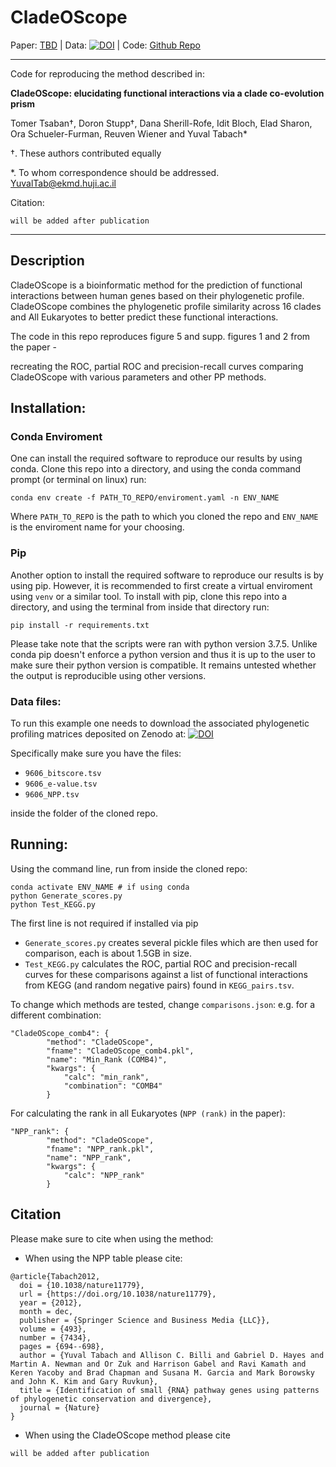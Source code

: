 # CladeOScope

Paper: [TBD](TBD) | Data: [![DOI](https://zenodo.org/badge/DOI/10.5281/zenodo.4464120.svg)](https://doi.org/10.5281/zenodo.4464120) | Code: [Github Repo](https://github.com/dst1/CladeOScope)

----------------

Code for reproducing the method described in:

**CladeOScope: elucidating functional interactions via a clade co-evolution prism**

Tomer Tsaban†, Doron Stupp†, Dana Sherill-Rofe, Idit Bloch, Elad Sharon, Ora Schueler-Furman, Reuven Wiener and Yuval Tabach*

†. These authors contributed equally 

*. To whom correspondence should be addressed. YuvalTab@ekmd.huji.ac.il

Citation:
```{bibtex}
will be added after publication
```

----------------

## Description

CladeOScope is a bioinformatic method for the prediction of functional interactions between human genes based on their phylogenetic profile.
CladeOScope combines the phylogenetic profile similarity across 16 clades and All Eukaryotes to better predict these functional interactions.

The code in this repo reproduces figure 5 and supp. figures 1 and 2 from the paper - 

recreating the ROC, partial ROC and precision-recall curves comparing CladeOScope with various parameters and other PP methods.

## Installation:

### Conda Enviroment

One can install the required software to reproduce our results by using conda. Clone this repo into a directory, and using the conda command prompt (or terminal on linux) run:

```{bash}
conda env create -f PATH_TO_REPO/enviroment.yaml -n ENV_NAME
```

Where `PATH_TO_REPO` is the path to which you cloned the repo and `ENV_NAME` is the enviroment name for your choosing.

### Pip

Another option to install the required software to reproduce our results is by using pip. However, it is recommended to first create a virtual enviroment using `venv` or a similar tool. To install with pip, clone this repo into a directory, and using the terminal from inside that directory run:

```{bash}
pip install -r requirements.txt

```

Please take note that the scripts were ran with python version 3.7.5. Unlike conda pip doesn't enforce a python version and thus it is up to the user to make sure their python version is compatible. It remains untested whether the output is reproducible using other versions.

### Data files:

To run this example one needs to download the associated phylogenetic profiling matrices deposited on Zenodo at: [![DOI](https://zenodo.org/badge/DOI/10.5281/zenodo.4464120.svg)](https://doi.org/10.5281/zenodo.4464120)

Specifically make sure you have the files:
- `9606_bitscore.tsv`
- `9606_e-value.tsv`
- `9606_NPP.tsv`

inside the folder of the cloned repo.

## Running:

Using the command line, run from inside the cloned repo:
```{bash}
conda activate ENV_NAME # if using conda
python Generate_scores.py
python Test_KEGG.py
```

The first line is not required if installed via pip

- `Generate_scores.py` creates several pickle files which are then used for comparison, each is about 1.5GB in size.
- `Test_KEGG.py` calculates the ROC, partial ROC and precision-recall curves for these comparisons against a list of functional interactions from KEGG (and random negative pairs) found in `KEGG_pairs.tsv`.

To change which methods are tested, change `comparisons.json`:
e.g. for a different combination:
```{json}
"CladeOScope_comb4": {
        "method": "CladeOScope",
        "fname": "CladeOScope_comb4.pkl",
        "name": "Min_Rank (COMB4)",
        "kwargs": {
            "calc": "min_rank",
            "combination": "COMB4"
        }
```

For calculating the rank in all Eukaryotes (`NPP (rank)` in the paper):
```{json}
"NPP_rank": {
        "method": "CladeOScope",
        "fname": "NPP_rank.pkl",
        "name": "NPP_rank",
        "kwargs": {
            "calc": "NPP_rank"
        }
```

## Citation

Please make sure to cite when using the method:
- When using the NPP table please cite: 
```{bibtex}
@article{Tabach2012,
  doi = {10.1038/nature11779},
  url = {https://doi.org/10.1038/nature11779},
  year = {2012},
  month = dec,
  publisher = {Springer Science and Business Media {LLC}},
  volume = {493},
  number = {7434},
  pages = {694--698},
  author = {Yuval Tabach and Allison C. Billi and Gabriel D. Hayes and Martin A. Newman and Or Zuk and Harrison Gabel and Ravi Kamath and Keren Yacoby and Brad Chapman and Susana M. Garcia and Mark Borowsky and John K. Kim and Gary Ruvkun},
  title = {Identification of small {RNA} pathway genes using patterns of phylogenetic conservation and divergence},
  journal = {Nature}
}
```
- When using the CladeOScope method please cite 
```{bibtex}
will be added after publication
```
